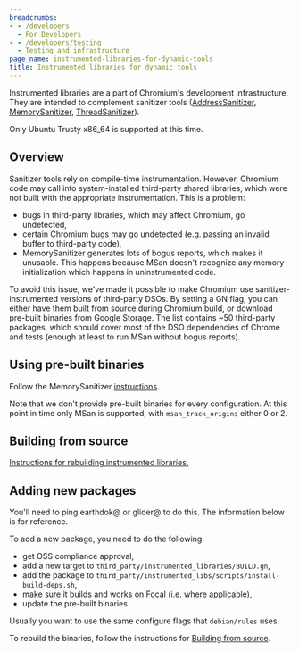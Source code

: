 ```yaml
---
breadcrumbs:
- - /developers
  - For Developers
- - /developers/testing
  - Testing and infrastructure
page_name: instrumented-libraries-for-dynamic-tools
title: Instrumented libraries for dynamic tools
---
```


Instrumented libraries are a part of Chromium's development infrastructure. They
are intended to complement sanitizer tools
([AddressSanitizer](/developers/testing/addresssanitizer),
[MemorySanitizer](/developers/testing/memorysanitizer),
[ThreadSanitizer](/developers/testing/threadsanitizer-tsan-v2)).

Only Ubuntu Trusty x86_64 is supported at this time.

## Overview

Sanitizer tools rely on compile-time instrumentation. However, Chromium code may
call into system-installed third-party shared libraries, which were not built
with the appropriate instrumentation. This is a problem:

*   bugs in third-party libraries, which may affect Chromium, go undetected,
*   certain Chromium bugs may go undetected (e.g. passing an invalid buffer to
    third-party code),
*   MemorySanitizer generates lots of bogus reports, which makes it unusable.
    This happens because MSan doesn't recognize any memory initialization which
    happens in uninstrumented code.

To avoid this issue, we've made it possible to make Chromium use
sanitizer-instrumented versions of third-party DSOs. By setting a GN flag, you
can either have them built from source during Chromium build, or download
pre-built binaries from Google Storage. The list contains ~50 third-party
packages, which should cover most of the DSO dependencies of Chrome and tests
(enough at least to run MSan without bogus reports).

## Using pre-built binaries

Follow the MemorySanitizer [instructions](/developers/testing/memorysanitizer).

Note that we don't provide pre-built binaries for every configuration. At this
point in time only MSan is supported, with `msan_track_origins` either 0 or 2.

## Building from source

[Instructions for rebuilding instrumented libraries.](https://chromium.googlesource.com/chromium/src.git/+/main/docs/linux/instrumented_libraries.md)

## Adding new packages

You'll need to ping earthdok@ or glider@ to do this. The information below is
for reference.

To add a new package, you need to do the following:

*   get OSS compliance approval,
*   add a new target to `third_party/instrumented_libraries/BUILD.gn`,
*   add the package to
    `third_party/instrumented_libs/scripts/install-build-deps.sh`,
*   make sure it builds and works on Focal (i.e. where applicable),
*   update the pre-built binaries.

Usually you want to use the same configure flags that `debian/rules` uses.

To rebuild the binaries, follow the instructions for [Building from source](#building-from-source).
